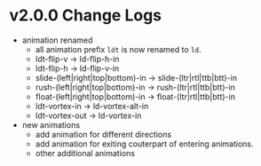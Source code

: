 # v2.0.0 Change Logs

 * animation renamed
   - all animation prefix `ldt` is now renamed to `ld`.
   - ldt-flip-v -> ld-flip-h-in
   - ldt-flip-h -> ld-flip-v-in
   - slide-(left|right|top|bottom)-in -> slide-(ltr|rtl|ttb|btt)-in
   - rush-(left|right|top|bottom)-in -> rush-(ltr|rtl|ttb|btt)-in
   - float-(left|right|top|bottom)-in -> float-(ltr|rtl|ttb|btt)-in
   - ldt-vortex-in -> ld-vortex-alt-in
   - ldt-vortex-out -> ld-vortex-in
 * new animations 
   - add animation for different directions
   - add animation for exiting couterpart of entering animations.
   - other additional animations

